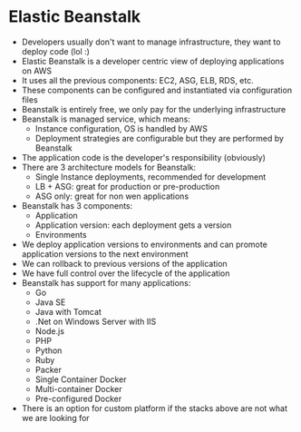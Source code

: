 # Elastic Beanstalk

- Developers usually don't want to manage infrastructure, they want to deploy code (lol :)
- Elastic Beanstalk is a developer centric view of deploying applications on AWS
- It uses all the previous components: EC2, ASG, ELB, RDS, etc.
- These components can be configured and instantiated via configuration files
- Beanstalk is entirely free, we only pay for the underlying infrastructure
- Beanstalk is managed service, which means:
    - Instance configuration, OS  is handled by AWS
    - Deployment strategies are configurable but they are performed by Beanstalk
- The application code is the developer's responsibility (obviously)
- There are 3 architecture models for Beanstalk:
    - Single Instance deployments, recommended for development
    - LB + ASG: great for production or pre-production
    - ASG only: great for non wen applications
- Beanstalk has 3 components:
    - Application
    - Application version: each deployment gets a version
    - Environments
- We deploy application versions to environments and can promote application versions to the next environment
- We can rollback to previous versions of the application
- We have full control over the lifecycle of the application
- Beanstalk has support for many applications:
    - Go
    - Java SE
    - Java with Tomcat
    - .Net on Windows Server with IIS
    - Node.js
    - PHP
    - Python
    - Ruby
    - Packer
    - Single Container Docker
    - Multi-container Docker
    - Pre-configured Docker
- There is an option for custom platform if the stacks above are not what we are looking for
